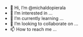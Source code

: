 - 👋 Hi, I’m @michaldopierala
- 👀 I’m interested in ...
- 🌱 I’m currently learning ...
- 💞️ I’m looking to collaborate on ...
- 📫 How to reach me ...

<!---
michaldopierala/michaldopierala is a ✨ special ✨ repository because its `README.md` (this file) appears on your GitHub profile.
You can click the Preview link to take a look at your changes.
--->
